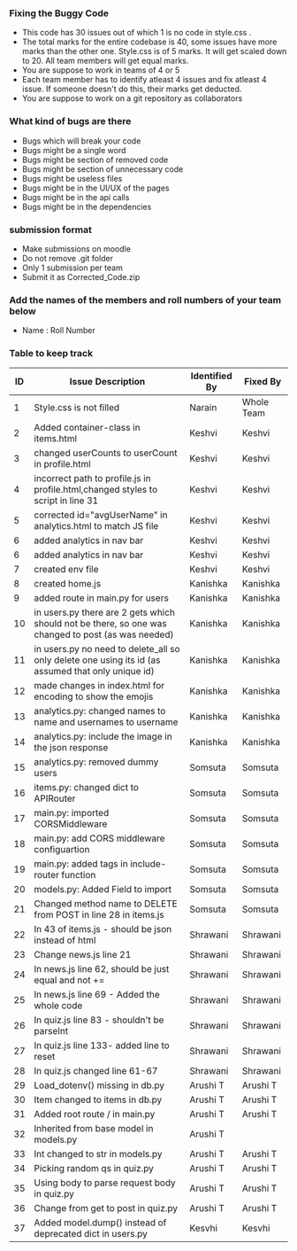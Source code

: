 ### Fixing the Buggy Code

- This code has 30 issues out of which 1 is no code in style.css . 
- The total marks for the entire codebase is 40, some issues have more marks than the other one. Style.css is of 5 marks. It will get scaled down to 20. All team members will get equal marks.
- You are suppose to work in teams of 4 or 5
- Each team member has to identify atleast 4 issues and fix atleast 4 issue. If someone doesn't do this, their marks get deducted.
- You are suppose to work on a git repository as collaborators

### What kind of bugs are there

- Bugs which will break your code
- Bugs might be a single word
- Bugs might be section of removed code
- Bugs might be section of unnecessary code
- Bugs might be useless files
- Bugs might be in the UI/UX of the pages
- Bugs might be in the api calls
- Bugs might be in the dependencies  

### submission format

- Make submissions on moodle
- Do not remove .git folder 
- Only 1 submission per team
- Submit it as Corrected_Code.zip

### Add the names of the members and roll numbers of your team below

- Name : Roll Number

### Table to keep track

| ID  | Issue Description                        | Identified By | Fixed By     |
|-----|------------------------------------------|---------------|--------------|
| 1   | Style.css is not filled                                    |         Narain |     Whole Team     |
| 2   | Added container-class in items.html                           |   Keshvi            |  Keshvi            |
| 3   | changed userCounts to userCount in profile.html                                       |   Keshvi            |   Keshvi           |
| 4   | incorrect path to profile.js in profile.html,changed styles to script in line 31                                         |  Keshvi             |   Keshvi           |
| 5   | corrected id="avgUserName" in analytics.html to match JS file                                         |   Keshvi            |   Keshvi           |
| 6   | added analytics in nav bar                                        |  Keshvi              |   Keshvi            |
| 6   | added analytics in nav bar                                        |  Keshvi              |  Keshvi             |
| 7   | created env file                                         |   Keshvi             |   Keshvi            |
| 8   | created home.js                                         |     Kanishka          |  Kanishka            |
| 9   | added route in main.py for users                                         |   Kanishka            |  Kanishka            |
| 10  | in users.py there are 2 gets which should not be there, so one was changed to post (as was needed)                                         | Kanishka              |  Kanishka            |
| 11  | in users.py no need to delete_all so only delete one using its id (as assumed that only unique id)                                         |  Kanishka             |  Kanishka            |
| 12  | made changes in index.html for encoding to show the emojis                                        |  Kanishka             |  Kanishka            |
| 13  | analytics.py: changed names to name and usernames to username                                         | Kanishka              | Kanishka             |
| 14  | analytics.py: include the image in the json response                                         |  Kanishka             | Kanishka             |
| 15  | analytics.py: removed dummy users                                         |  Somsuta             | Somsuta             |
| 16  | items.py: changed dict to APIRouter                                         |  Somsuta             |  Somsuta            |
| 17  | main.py: imported CORSMiddleware                                         |   Somsuta            |  Somsuta            |
| 18  | main.py: add CORS middleware configuartion                                         |  Somsuta             |  Somsuta            |
| 19  | main.py: added tags in include-router function                                         |   Somsuta            | Somsuta             |
| 20  | models.py: Added Field to import                                         | Somsuta              |  Somsuta            |
| 21  | Changed method name to DELETE from POST in line 28 in items.js                                         |   Somsuta            |   Somsuta           |
| 22  | In 43 of items.js - should be json instead of html                                         |   Shrawani            | Shrawani             |
| 23  | Change news.js line 21                                         | Shrawani              | Shrawani             |
| 24  | In news.js line 62, should be just equal and not +=                                         |   Shrawani            |  Shrawani            |
| 25  | In news.js line 69 - Added the whole code                                         | Shrawani              |  Shrawani            |
| 26  | In quiz.js line 83 - shouldn't be parseInt                                         |   Shrawani            |  Shrawani            |
| 27  | In quiz.js line 133- added line to reset                                         | Shrawani              |   Shrawani           |
| 28  | In quiz.js changed line 61-67                                         |  Shrawani             |   Shrawani           |
| 29  | Load_dotenv() missing in db.py                                          |  Arushi T             | Arushi T             |
| 30  | Item changed to items in db.py                                         |   Arushi T            |  Arushi T            |
| 31 | Added root route / in main.py  | Arushi T | Arushi T |
| 32 | Inherited from base model in models.py | Arushi T |
| 33 | Int changed to str in models.py | Arushi T | Arushi T |
| 34 | Picking random qs in quiz.py | Arushi T | Arushi T |
| 35 | Using body to parse request body in quiz.py | Arushi T | Arushi T |
| 36 | Change from get to post in quiz.py | Arushi T | Arushi T |
| 37 | Added model.dump() instead of deprecated dict in users.py | Kesvhi | Kesvhi |
